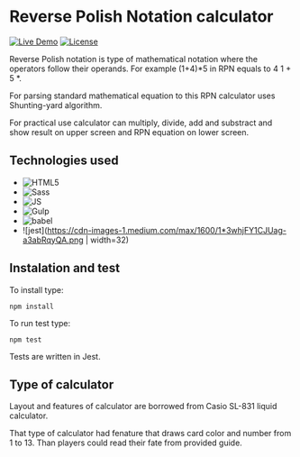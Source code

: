 Reverse Polish Notation calculator
============
[![Live Demo](https://img.shields.io/badge/demo-online-green.svg)](https://piotrbartnik.github.io/RPNcalculator/)
[![License](https://img.shields.io/badge/license-MIT-blue.svg)](https://opensource.org/licenses/MIT)

Reverse Polish notation is type of mathematical notation where the operators follow their operands. 
For example (1+4)*5 in RPN equals to 4 1 + 5 *.

For parsing standard mathematical equation to this RPN calculator uses Shunting-yard algorithm.

For practical use calculator can multiply, divide, add and substract and show result on upper screen and RPN equation on lower screen.

## Technologies used

- ![HTML5](https://icongr.am/devicon/html5-original-wordmark.svg)
- ![Sass](https://icongr.am/devicon/sass-original.svg)
- ![JS](https://icongr.am/devicon/javascript-original.svg)
- ![Gulp](https://icongr.am/devicon/gulp-plain.svg)
- ![babel](https://icongr.am/devicon/babel-original.svg)
- ![jest](https://cdn-images-1.medium.com/max/1600/1*3whjFY1CJUag-a3abRqyQA.png | width=32)

## Instalation and test

To install type:

  ```
  npm install
  ```

To run test type:

  ```
  npm test
  ```

Tests are written in Jest. 

## Type of calculator

Layout and features of calculator are borrowed from Casio SL-831 liquid calculator.

That type of calculator had fenature that draws card color and number from 1 to 13. Than players could read their fate from provided guide.